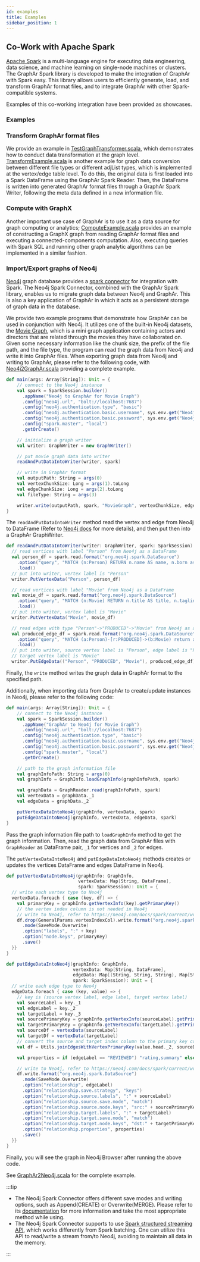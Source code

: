 ```yaml
---
id: examples
title: Examples
sidebar_position: 1
---
```



## Co-Work with Apache Spark

[Apache Spark](https://spark.apache.org/) is a multi-language engine for executing data engineering, data science, and machine learning on single-node machines or clusters. The GraphAr Spark library is developed to make the integration of GraphAr with Spark easy. This library allows users to efficiently generate, load, and transform GraphAr format files, and to integrate GraphAr with other Spark-compatible systems.

Examples of this co-working integration have been provided as showcases.

### Examples

### Transform GraphAr format files

We provide an example in [TestGraphTransformer.scala][test-graph-transformer], which demonstrates
how to conduct data transformation at the graph level. [TransformExample.scala][transformer-example] is
another example for graph data conversion between different file types or different
adjList types, which is implemented at the vertex/edge table level. To do this,
the original data is first loaded into a Spark DataFrame using the GraphAr Spark Reader.
Then, the DataFrame is written into generated GraphAr format files through a GraphAr Spark Writer,
following the meta data defined in a new information file.

### Compute with GraphX

Another important use case of GraphAr is to use it as a data source for graph
computing or analytics; [ComputeExample.scala][compute-example] provides an example of constructing
a GraphX graph from reading GraphAr format files and executing a connected-components computation.
Also, executing queries with Spark SQL and running other graph analytic algorithms
can be implemented in a similar fashion.

### Import/Export graphs of Neo4j

[Neo4j](https://neo4j.com/product/neo4j-graph-database) graph database provides
a [spark connector](https://neo4j.com/docs/spark/current/overview/) for integration
with Spark. The Neo4j Spark Connector, combined with the GraphAr Spark library,
enables us to migrate graph data between Neo4j and GraphAr. This is also a key application
of GraphAr in which it acts as a persistent storage of graph data in the database.

We provide two example programs that demonstrate how GraphAr can be used in conjunction
with Neo4j. It utilizes one of the built-in Neo4j datasets, the [Movie Graph](https://neo4j.com/developer/example-data/#built-in-examples),
which is a mini graph application containing actors and directors that are related through the movies they have collaborated on.
Given some necessary information like the chunk size, the prefix of the file path, and the file type,
the program can read the graph data from Neo4j and write it into GraphAr files.
When exporting graph data from Neo4j and writing to GraphAr, please refer to the following code,
with [Neo4j2GraphAr.scala][neo4j2graphar] providing a complete example.

```scala
def main(args: Array[String]): Unit = {
    // connect to the Neo4j instance
    val spark = SparkSession.builder()
      .appName("Neo4j to GraphAr for Movie Graph")
      .config("neo4j.url", "bolt://localhost:7687")
      .config("neo4j.authentication.type", "basic")
      .config("neo4j.authentication.basic.username", sys.env.get("Neo4j_USR").get)
      .config("neo4j.authentication.basic.password", sys.env.get("Neo4j_PWD").get)
      .config("spark.master", "local")
      .getOrCreate()

    // initialize a graph writer
    val writer: GraphWriter = new GraphWriter()

    // put movie graph data into writer
    readAndPutDataIntoWriter(writer, spark)

    // write in GraphAr format
    val outputPath: String = args(0)
    val vertexChunkSize: Long = args(1).toLong
    val edgeChunkSize: Long = args(2).toLong
    val fileType: String = args(3)

    writer.write(outputPath, spark, "MovieGraph", vertexChunkSize, edgeChunkSize, fileType)
}
```

The `readAndPutDataIntoWriter` method read the vertex and edge from Neo4j to DataFrame
(Refer to [Neo4j docs](https://neo4j.com/docs/spark/current/reading/) for more details),
and then put then into a GraphAr GraphWriter.

```scala
def readAndPutDataIntoWriter(writer: GraphWriter, spark: SparkSession): Unit = {
  // read vertices with label "Person" from Neo4j as a DataFrame
  val person_df = spark.read.format("org.neo4j.spark.DataSource")
    .option("query", "MATCH (n:Person) RETURN n.name AS name, n.born as born")
    .load()
  // put into writer, vertex label is "Person"
  writer.PutVertexData("Person", person_df)

  // read vertices with label "Movie" from Neo4j as a DataFrame
  val movie_df = spark.read.format("org.neo4j.spark.DataSource")
    .option("query", "MATCH (n:Movie) RETURN n.title AS title, n.tagline as tagline")
    .load()
  // put into writer, vertex label is "Movie"
  writer.PutVertexData("Movie", movie_df)

  // read edges with type "Person"->"PRODUCED"->"Movie" from Neo4j as a DataFrame
  val produced_edge_df = spark.read.format("org.neo4j.spark.DataSource")
    .option("query", "MATCH (a:Person)-[r:PRODUCED]->(b:Movie) return a.name as src, b.title as dst")
    .load()
  // put into writer, source vertex label is "Person", edge label is "PRODUCED"
  // target vertex label is "Movie"
  writer.PutEdgeData(("Person", "PRODUCED", "Movie"), produced_edge_df)
```

Finally, the `write` method writes the graph data in GraphAr format to the specified path.

Additionally, when importing data from GraphAr to create/update instances in Neo4j, please refer to the following code:

```scala
def main(args: Array[String]): Unit = {
    // connect to the Neo4j instance
    val spark = SparkSession.builder()
      .appName("GraphAr to Neo4j for Movie Graph")
      .config("neo4j.url", "bolt://localhost:7687")
      .config("neo4j.authentication.type", "basic")
      .config("neo4j.authentication.basic.username", sys.env.get("Neo4j_USR").get)
      .config("neo4j.authentication.basic.password", sys.env.get("Neo4j_PWD").get)
      .config("spark.master", "local")
      .getOrCreate()

    // path to the graph information file
    val graphInfoPath: String = args(0)
    val graphInfo = GraphInfo.loadGraphInfo(graphInfoPath, spark)

    val graphData = GraphReader.read(graphInfoPath, spark)
    val vertexData = graphData._1
    val edgeData = graphData._2

    putVertexDataIntoNeo4j(graphInfo, vertexData, spark)
    putEdgeDataIntoNeo4j(graphInfo, vertexData, edgeData, spark)
}
```

Pass the graph information file path to `loadGraphInfo` method to get the graph information.
Then, read the graph data from GraphAr files with `GraphReader` as DataFrame pair,
`_1` for vertices and `_2` for edges.

The `putVertexDataIntoNeo4j` and `putEdgeDataIntoNeo4j` methods creates or updates the vertices DataFrame and edges DataFrame in Neo4j.

```scala
def putVertexDataIntoNeo4j(graphInfo: GraphInfo,
                           vertexData: Map[String, DataFrame],
                           spark: SparkSession): Unit = {
  // write each vertex type to Neo4j
  vertexData.foreach { case (key, df) => {
    val primaryKey = graphInfo.getVertexInfo(key).getPrimaryKey()
    // the vertex index column is not needed in Neo4j
    // write to Neo4j, refer to https://neo4j.com/docs/spark/current/writing/
    df.drop(GeneralParams.vertexIndexCol).write.format("org.neo4j.spark.DataSource")
      .mode(SaveMode.Overwrite)
      .option("labels", ":" + key)
      .option("node.keys", primaryKey)
      .save()
  }}
}

def putEdgeDataIntoNeo4j(graphInfo: GraphInfo,
                         vertexData: Map[String, DataFrame],
                         edgeData: Map[(String, String, String), Map[String, DataFrame]],
                         spark: SparkSession): Unit = {
  // write each edge type to Neo4j
  edgeData.foreach { case (key, value) => {
    // key is (source vertex label, edge label, target vertex label)
    val sourceLabel = key._1
    val edgeLabel = key._2
    val targetLabel = key._3
    val sourcePrimaryKey = graphInfo.getVertexInfo(sourceLabel).getPrimaryKey()
    val targetPrimaryKey = graphInfo.getVertexInfo(targetLabel).getPrimaryKey()
    val sourceDf = vertexData(sourceLabel)
    val targetDf = vertexData(targetLabel)
    // convert the source and target index column to the primary key column
    val df = Utils.joinEdgesWithVertexPrimaryKey(value.head._2, sourceDf, targetDf, sourcePrimaryKey, targetPrimaryKey)  // use the first DataFrame of (adj_list_type_str, DataFrame) map

    val properties = if (edgeLabel == "REVIEWED") "rating,summary" else ""

    // write to Neo4j, refer to https://neo4j.com/docs/spark/current/writing/
    df.write.format("org.neo4j.spark.DataSource")
      .mode(SaveMode.Overwrite)
      .option("relationship", edgeLabel)
      .option("relationship.save.strategy", "keys")
      .option("relationship.source.labels", ":" + sourceLabel)
      .option("relationship.source.save.mode", "match")
      .option("relationship.source.node.keys", "src:" + sourcePrimaryKey)
      .option("relationship.target.labels", ":" + targetLabel)
      .option("relationship.target.save.mode", "match")
      .option("relationship.target.node.keys", "dst:" + targetPrimaryKey)
      .option("relationship.properties", properties)
      .save()
  }}
}
```

Finally, you will see the graph in Neo4j Browser after running the above code.

See [GraphAr2Neo4j.scala][graphar2neo4j] for the complete example.

:::tip

- The Neo4j Spark Connector offers different save modes and writing options, such as Append(CREATE) or Overwrite(MERGE). Please refer to its [documentation](https://neo4j.com/docs/spark/current/writing/) for more information and take the most appropriate method while using.
- The Neo4j Spark Connector supports to use [Spark structured streaming API](https://neo4j.com/docs/spark/current/streaming), which works differently from Spark batching. One can utilize this API to read/write a stream from/to Neo4j, avoiding to maintain all data in the memory.

:::

[test-graph-transformer]: https://github.com/apache/graphar/blob/main/maven-projects/spark/graphar/src/test/scala/org/apache/graphar/TestGraphTransformer.scala
[transformer-example]: https://github.com/apache/graphar/blob/main/maven-projects/spark/graphar/src/test/scala/org/apache/graphar/TransformExample.scala
[compute-example]: https://github.com/apache/graphar/blob/main/maven-projects/spark/graphar/src/test/scala/org/apache/graphar/ComputeExample.scala
[neo4j2graphar]: https://github.com/apache/graphar/blob/main/maven-projects/spark/graphar/src/main/scala/org/apache/graphar/example/Neo4j2GraphAr.scala
[graphar2neo4j]: https://github.com/apache/graphar/blob/main/maven-projects/spark/graphar/src/main/scala/org/apache/graphar/example/GraphAr2Neo4j.scala
